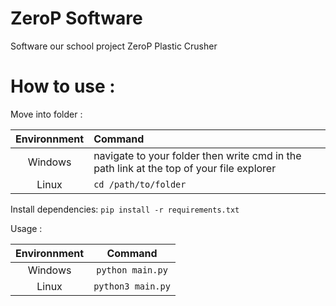 # ZeroP Software
Software our school project ZeroP Plastic Crusher

# How to use :

Move into folder : 

| Environnment | Command |
| :---: | :--- |
| Windows | navigate to your folder then write cmd in the path link at the top of your file explorer  |
| Linux | `cd /path/to/folder` |

Install dependencies: ``pip install -r requirements.txt``

Usage : 

| Environnment | Command |
| :---: | :---: |
| Windows | `python main.py` |
| Linux | `python3 main.py` |
